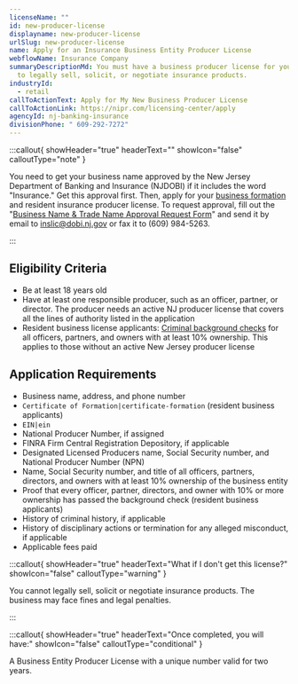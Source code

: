 ```yaml
---
licenseName: ""
id: new-producer-license
displayname: new-producer-license
urlSlug: new-producer-license
name: Apply for an Insurance Business Entity Producer License
webflowName: Insurance Company
summaryDescriptionMd: You must have a business producer license for your company
  to legally sell, solicit, or negotiate insurance products.
industryId:
  - retail
callToActionText: Apply for My New Business Producer License
callToActionLink: https://nipr.com/licensing-center/apply
agencyId: nj-banking-insurance
divisionPhone: " 609-292-7272"
---
```

:::callout{ showHeader="true" headerText="" showIcon="false" calloutType="note" }

You need to get your business name approved by the New Jersey Department of Banking and Insurance (NJDOBI) if it includes the word "Insurance." Get this approval first. Then, apply for your [business formation](<>) and resident insurance producer license. To request approval, fill out the "[Business Name & Trade Name Approval Request Form](https://www.nj.gov/dobi/insliced/busnameapprov.pdf?utm_source=chatgpt.com)" and send it by email to inslic@dobi.nj.gov or fax it to (609) 984-5263.

:::

## Eligibility Criteria

* Be at least 18 years old
* Have at least one responsible producer, such as an officer, partner, or director. The producer needs an active NJ producer license that covers all the lines of authority listed in the application
* Resident business license applicants: [Criminal background checks](https://www.nj.gov/dobi/insliced/livescan.htm) for all officers, partners, and owners with at least 10% ownership. This applies to those without an active New Jersey producer license

## Application Requirements

* Business name, address, and phone number
*  `Certificate of Formation|certificate-formation` (resident business applicants)
*  `EIN|ein` 
* National Producer Number, if assigned
* FINRA Firm Central Registration Depository, if applicable
* Designated Licensed Producers name, Social Security number, and National Producer Number (NPN)
* Name, Social Security number, and title of all officers, partners, directors, and owners with at least 10% ownership of the business entity
* Proof that every officer, partner, directors, and owner with 10% or more ownership has passed the background check (resident business applicants)
* History of criminal history, if applicable
* History of disciplinary actions or termination for any alleged misconduct, if applicable
* Applicable fees paid

:::callout{ showHeader="true" headerText="What if I don't get this license?" showIcon="false" calloutType="warning" }

You cannot legally sell, solicit or negotiate insurance products. The business may face fines and legal penalties.

:::

:::callout{ showHeader="true" headerText="Once completed, you will have:" showIcon="false" calloutType="conditional" }

A Business Entity Producer License with a unique number valid for two years.
